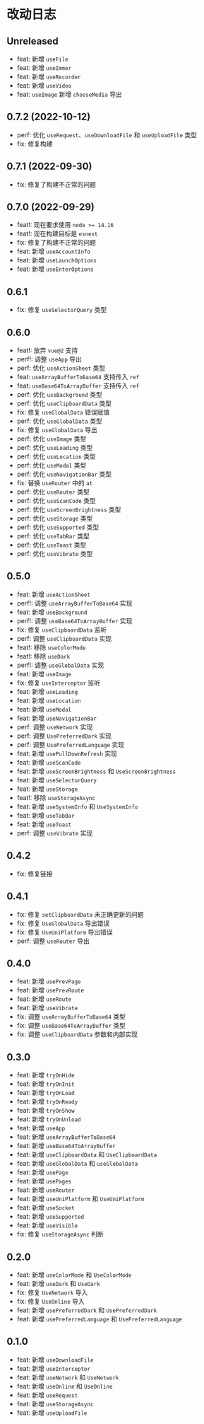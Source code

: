 # 改动日志

## Unreleased

- feat: 新增 `useFile`
- feat: 新增 `useImmer`
- feat: 新增 `useRecorder`
- feat: 新增 `useVideo`
- feat: `useImage` 新增 `chooseMedia` 导出

## 0.7.2 (2022-10-12)

- perf: 优化 `useRequest`、`useDownloadFile` 和 `useUploadFile` 类型
- fix: 修复构建

## 0.7.1 (2022-09-30)

- fix: 修复了构建不正常的问题

## 0.7.0 (2022-09-29)

- feat!: 现在要求使用 `node >= 14.16`
- feat!: 现在构建目标是 `esnext`
- fix: 修复了构建不正常的问题
- feat: 新增 `useAccountInfo`
- feat: 新增 `useLaunchOptions`
- feat: 新增 `useEnterOptions`

## 0.6.1

- fix: 修复 `useSelectorQuery` 类型

## 0.6.0

- feat!: 放弃 `vue@2` 支持
- perf!: 调整 `useApp` 导出
- perf: 优化 `useActionSheet` 类型
- feat: `useArrayBufferToBase64` 支持传入 `ref`
- feat: `useBase64ToArrayBuffer` 支持传入 `ref`
- perf: 优化 `useBackground` 类型
- perf: 优化 `useClipboardData` 类型
- fix: 修复 `useGlobalData` 错误赋值
- perf: 优化 `useGlobalData` 类型
- fix: 修复 `useGlobalData` 导出
- perf: 优化 `useImage` 类型
- perf: 优化 `useLoading` 类型
- perf: 优化 `useLocation` 类型
- perf: 优化 `useModal` 类型
- perf: 优化 `useNavigationBar` 类型
- fix: 替换 `useRouter` 中的 `at`
- perf: 优化 `useRouter` 类型
- perf: 优化 `useScanCode` 类型
- perf: 优化 `useScreenBrightness` 类型
- perf: 优化 `useStorage` 类型
- perf: 优化 `useSupported` 类型
- perf: 优化 `useTabBar` 类型
- perf: 优化 `useToast` 类型
- perf: 优化 `useVibrate` 类型

## 0.5.0

- feat: 新增 `useActionSheet`
- perf!: 调整 `useArrayBufferToBase64` 实现
- feat: 新增 `useBackground`
- perf!: 调整 `useBase64ToArrayBuffer` 实现
- fix: 修复 `useClipboardData` 监听
- perf: 调整 `useClipboardData` 实现
- feat!: 移除 `useColorMode`
- feat!: 移除 `useDark`
- perf!: 调整 `useGlobalData` 实现
- feat: 新增 `useImage`
- fix: 修复 `useInterceptor` 监听
- feat: 新增 `useLoading`
- feat: 新增 `useLocation`
- feat: 新增 `useModal`
- feat: 新增 `useNavigationBar`
- perf: 调整 `useNetwork` 实现
- perf: 调整 `UsePreferredDark` 实现
- perf: 调整 `UsePreferredLanguage` 实现
- feat: 新增 `usePullDownRefresh` 实现
- feat: 新增 `useScanCode`
- feat: 新增 `useScreenBrightness` 和 `UseScreenBrightness`
- feat: 新增 `useSelectorQuery`
- feat: 新增 `useStorage`
- feat!: 移除 `useStorageAsync`
- feat: 新增 `useSystemInfo` 和 `UseSystemInfo`
- feat: 新增 `useTabBar`
- feat: 新增 `useToast`
- perf: 调整 `useVibrate` 实现

## 0.4.2

- fix: 修复链接

## 0.4.1

- fix: 修复 `setClipboardData` 未正确更新的问题
- fix: 修复 `UseGlobalData` 导出错误
- fix: 修复 `UseUniPlatform` 导出错误
- perf: 调整 `useRouter` 导出

## 0.4.0

- feat: 新增 `usePrevPage`
- feat: 新增 `usePrevRoute`
- feat: 新增 `useRoute`
- feat: 新增 `useVibrate`
- fix: 调整 `useArrayBufferToBase64` 类型
- fix: 调整 `useBase64ToArrayBuffer` 类型
- fix: 调整 `useClipboardData` 参数和内部实现

## 0.3.0

- feat: 新增 `tryOnHide`
- feat: 新增 `tryOnInit`
- feat: 新增 `tryOnLoad`
- feat: 新增 `tryOnReady`
- feat: 新增 `tryOnShow`
- feat: 新增 `tryOnUnload`
- feat: 新增 `useApp`
- feat: 新增 `useArrayBufferToBase64`
- feat: 新增 `useBase64ToArrayBuffer`
- feat: 新增 `useClipboardData` 和 `UseClipboardData`
- feat: 新增 `useGlobalData` 和 `useGlobalData`
- feat: 新增 `usePage`
- feat: 新增 `usePages`
- feat: 新增 `useRouter`
- feat: 新增 `useUniPlatform` 和 `UseUniPlatform`
- feat: 新增 `useSocket`
- feat: 新增 `useSupported`
- feat: 新增 `useVisible`
- fix: 修复 `useStorageAsync` 判断

## 0.2.0

- feat: 新增 `useColorMode` 和 `UseColorMode`
- feat: 新增 `useDark` 和 `UseDark`
- fix: 修复 `UseNetwork` 导入
- fix: 修复 `UseOnline` 导入
- feat: 新增 `usePreferredDark` 和 `UsePreferredDark`
- feat: 新增 `usePreferredLanguage` 和 `UsePreferredLanguage`

## 0.1.0

- feat: 新增 `useDownloadFile`
- feat: 新增 `useInterceptor`
- feat: 新增 `useNetwork` 和 `UseNetwork`
- feat: 新增 `useOnline` 和 `UseOnline`
- feat: 新增 `useRequest`
- feat: 新增 `useStorageAsync`
- feat: 新增 `useUploadFile`
